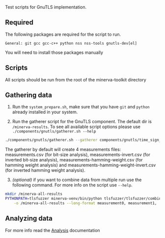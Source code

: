 Test scripts for GnuTLS implementation.

## Required

The following packages are required for the script to run.

    General: git gcc gcc-c++ python nss nss-tools gnutls-dev[el]

You will need to install those packages manually

## Scripts

All scripts should be run from the root of the minerva-toolkit directory

## Gathering data

1) Run the `system_prepare.sh`, make sure that you have `git` and `python`
already installed in your system.

2) Run the gatherer script for the GnuTLS component. The default dir is
`/minerva-results`. To see all available script options please use
`./components/gnutls/gatherer.sh --help`

```bash
./components/gnutls/gatherer.sh --gatherer components/gnutls/time_sign_gnutls.c
```

The gatherer by default will create 4 measurements files: measurements.csv
(for bit-size analysis), measurements-invert.csv (for inverted
bit-size analysis), measurements-hamming-weight.csv (for hamming weight
analysis) and measurements-hamming-weight-invert.csv (for inverted hamming
weight analysis).

3) *(optional)* if you want to combine data from multiple run use the following
command. For more info on the script use `--help`.

```bash
mkdir /minerva-all-results
PYTHONPATH=tlsfuzzer minerva-venv/bin/python tlsfuzzer/tlsfuzzer/combine.py \
    -o /minerva-all-results --long-format measurement0, measurement1, ...
```

## Analyzing data

For more info read the [Analysis](minerva-toolkit/blob/main/docs/Analysis.md)
documentation